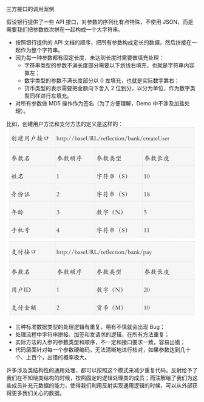 三方接口的调用案例

假设银行提供了一些 API 接口，对参数的序列化有点特殊，不使用 JSON，而是需要我们把参数依次拼在一起构成一个大字符串。

- 按照银行提供的 API 文档的顺序，把所有参数构成定长的数据，然后拼接在一起作为整个字符串。
- 因为每一种参数都有固定长度，未达到长度时需要做填充处理：
  - 字符串类型的参数不满长度部分需要以下划线右填充，也就是字符串内容靠左；
  - 数字类型的参数不满长度部分以 0 左填充，也就是实际数字靠右； 
  - 货币类型的表示需要把金额向下舍入 2 位到分，以分为单位，作为数字类型同样进行左填充。
- 对所有参数做 MD5 操作作为签名（为了方便理解，Demo 中不涉及加盐处理）。

比如，创建用户方法和支付方法的定义是这样的：
![img.png](img.png)
![img_1.png](img_1.png)


- 三种标准数据类型的处理逻辑有重复，稍有不慎就会出现 Bug； 
- 处理流程中字符串拼接、加签和发请求的逻辑，在所有方法重复； 
- 实际方法的入参的参数类型和顺序，不一定和接口要求一致，容易出错； 
- 代码层面针对每一个参数硬编码，无法清晰地进行核对，如果参数达到几十个、上百个，出错的概率极大。

许多涉及类结构性的通用处理，都可以按照这个模式来减少重复代码。反射给予了我们在不知晓类结构的时候，按照固定的逻辑处理类的成员；而注解给了我们为这些成员补充元数据的能力，使得我们利用反射实现通用逻辑的时候，可以从外部获得更多我们关心的数据。
